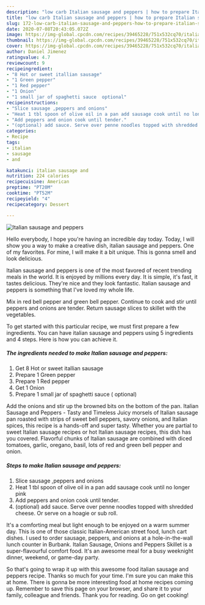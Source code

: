 ```yaml
---
description: "low carb Italian sausage and peppers | how to prepare Italian sausage and peppers"
title: "low carb Italian sausage and peppers | how to prepare Italian sausage and peppers"
slug: 172-low-carb-italian-sausage-and-peppers-how-to-prepare-italian-sausage-and-peppers
date: 2020-07-08T20:43:05.072Z
image: https://img-global.cpcdn.com/recipes/39465228/751x532cq70/italian-sausage-and-peppers-recipe-main-photo.jpg
thumbnail: https://img-global.cpcdn.com/recipes/39465228/751x532cq70/italian-sausage-and-peppers-recipe-main-photo.jpg
cover: https://img-global.cpcdn.com/recipes/39465228/751x532cq70/italian-sausage-and-peppers-recipe-main-photo.jpg
author: Daniel Jimenez
ratingvalue: 4.7
reviewcount: 9
recipeingredient:
- "8 Hot or sweet itallian sausage"
- "1 Green pepper"
- "1 Red pepper"
- "1 Onion"
- "1 small jar of spaghetti sauce  optional"
recipeinstructions:
- "Slice sausage ,peppers and onions"
- "Heat 1 tbl spoon of olive oil in a pan add sausage cook until no longer pink"
- "Add peppers and onion cook until tender."
- "(optional) add sauce. Serve over penne noodles topped with shredded cheese. Or serve on a hoagie or sub roll."
categories:
- Recipe
tags:
- italian
- sausage
- and

katakunci: italian sausage and 
nutrition: 224 calories
recipecuisine: American
preptime: "PT20M"
cooktime: "PT52M"
recipeyield: "4"
recipecategory: Dessert

---
```



![Italian sausage and peppers](https://img-global.cpcdn.com/recipes/39465228/751x532cq70/italian-sausage-and-peppers-recipe-main-photo.jpg)

Hello everybody, I hope you're having an incredible day today. Today, I will show you a way to make a creative dish, italian sausage and peppers. One of my favorites. For mine, I will make it a bit unique. This is gonna smell and look delicious.

Italian sausage and peppers is one of the most favored of recent trending meals in the world. It is enjoyed by millions every day. It is simple, it's fast, it tastes delicious. They're nice and they look fantastic. Italian sausage and peppers is something that I've loved my whole life.

Mix in red bell pepper and green bell pepper. Continue to cook and stir until peppers and onions are tender. Return sausage slices to skillet with the vegetables.


To get started with this particular recipe, we must first prepare a few ingredients. You can have italian sausage and peppers using 5 ingredients and 4 steps. Here is how you can achieve it.

<!--inarticleads1-->

##### The ingredients needed to make Italian sausage and peppers:

1. Get 8 Hot or sweet itallian sausage
1. Prepare 1 Green pepper
1. Prepare 1 Red pepper
1. Get 1 Onion
1. Prepare 1 small jar of spaghetti sauce ( optional)


Add the onions and stir up the browned bits on the bottom of the pan. Italian Sausage and Peppers - Tasty and Timeless Juicy morsels of Italian sausage pan roasted with strips of sweet bell peppers, savory onions, and Italian spices, this recipe is a hands-off and super tasty. Whether you are partial to sweet Italian sausage recipes or hot Italian sausage recipes, this dish has you covered. Flavorful chunks of Italian sausage are combined with diced tomatoes, garlic, oregano, basil, lots of red and green bell pepper and onion. 

<!--inarticleads2-->

##### Steps to make Italian sausage and peppers:

1. Slice sausage ,peppers and onions
1. Heat 1 tbl spoon of olive oil in a pan add sausage cook until no longer pink
1. Add peppers and onion cook until tender.
1. (optional) add sauce. Serve over penne noodles topped with shredded cheese. Or serve on a hoagie or sub roll.


It&#39;s a comforting meal but light enough to be enjoyed on a warm summer day. This is one of those classic Italian-American street food, lunch cart dishes. I used to order sausage, peppers, and onions at a hole-in-the-wall lunch counter in Burbank. Italian Sausage, Onions and Peppers Skillet is a super-flavourful comfort food. It&#39;s an awesome meal for a busy weeknight dinner, weekend, or game-day party. 

So that's going to wrap it up with this awesome food italian sausage and peppers recipe. Thanks so much for your time. I'm sure you can make this at home. There is gonna be more interesting food at home recipes coming up. Remember to save this page on your browser, and share it to your family, colleague and friends. Thank you for reading. Go on get cooking!
